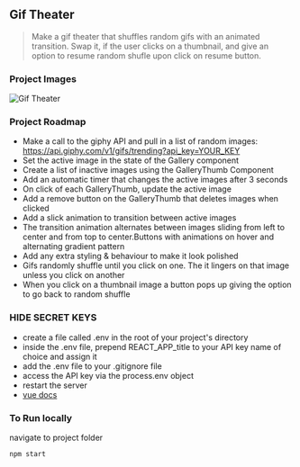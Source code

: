 ## Gif Theater

> Make a gif theater that shuffles random gifs with an animated transition. Swap it, if the user clicks on a thumbnail, and give an option to resume random shufle upon click on resume button.

### Project Images

![Gif Theater](https://drive.google.com/uc?export=view&id=1eloe6zVX_Ff8BN8i5moGLOZ7I5GNrMxO)

### Project Roadmap

- Make a call to the giphy API and pull in a list of random images: https://api.giphy.com/v1/gifs/trending?api_key=YOUR_KEY
- Set the active image in the state of the Gallery component
- Create a list of inactive images using the GalleryThumb Component
- Add an automatic timer that changes the active images after 3 seconds
- On click of each GalleryThumb, update the active image
- Add a remove button on the GalleryThumb that deletes images when clicked
- Add a slick animation to transition between active images
- The transition animation alternates between images sliding from left to center and from top to center.Buttons with animations on hover and alternating gradient pattern
- Add any extra styling & behaviour to make it look polished
- Gifs randomly shuffle until you click on one. The it lingers on that image unless you click on another
- When you click on a thumbnail image a button pops up giving the option to go back to random shuffle

### HIDE SECRET KEYS

- create a file called .env in the root of your project's directory
- inside the .env file, prepend REACT_APP_title to your API key name of choice and assign it
- add the .env file to your .gitignore file
- access the API key via the process.env object
- restart the server
- [vue docs](https://cli.vuejs.org/guide/mode-and-env.html#using-env-variables-in-client-side-code)

### To Run locally

navigate to project folder
```
npm start
```